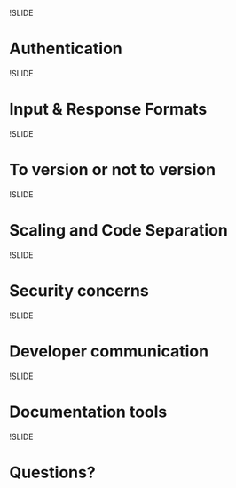 !SLIDE
# Authentication #

!SLIDE
# Input & Response Formats #

!SLIDE
# To version or not to version #

!SLIDE
# Scaling and Code Separation #

!SLIDE
# Security concerns #

!SLIDE
# Developer communication #


!SLIDE
# Documentation tools #

!SLIDE
# Questions? #